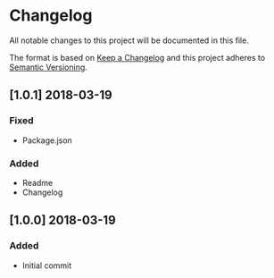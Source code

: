 # Changelog
All notable changes to this project will be documented in this file.

The format is based on [Keep a Changelog](http://keepachangelog.com/en/1.0.0/)
and this project adheres to [Semantic Versioning](http://semver.org/spec/v2.0.0.html).

## [1.0.1] 2018-03-19
### Fixed
- Package.json
### Added
- Readme
- Changelog

## [1.0.0] 2018-03-19
### Added
- Initial commit